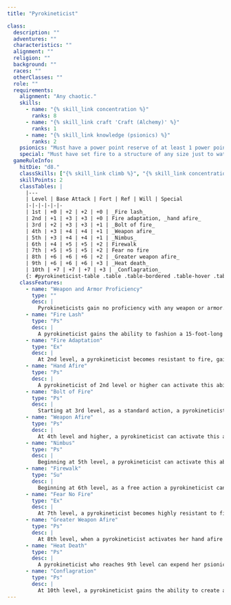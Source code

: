 ```yaml
---
title: "Pyrokineticist"

class:
  description: ""
  adventures: ""
  characteristics: ""
  alignment: ""
  religion: ""
  background: ""
  races: ""
  otherClasses: ""
  role: ""
  requirements:
    alignment: "Any chaotic."
    skills:
      - name: "{% skill_link concentration %}"
        ranks: 8
      - name: "{% skill_link craft 'Craft (Alchemy)' %}"
        ranks: 1
      - name: "{% skill_link knowledge (psionics) %}"
        ranks: 2
    psionics: "Must have a power point reserve of at least 1 power point."
    special: "Must have set fire to a structure of any size just to watch it burn."
  gameRuleInfo:
    hitDie: "d8."
    classSkills: ["{% skill_link climb %}", "{% skill_link concentration %}", "{% skill_link craft %}", "{% skill_link intimidate %}", "{% skill_link jump %}", "{% skill_link psicraft %}"]
    skillPoints: 2
    classTables: |
      |---
      | Level | Base Attack | Fort | Ref | Will | Special
      |-|-|-|-|-|-
      | 1st | +0 | +2 | +2 | +0 | _Fire lash_
      | 2nd | +1 | +3 | +3 | +0 | Fire adaptation, _hand afire_
      | 3rd | +2 | +3 | +3 | +1 | _Bolt of fire_
      | 4th | +3 | +4 | +4 | +1 | _Weapon afire_
      | 5th | +3 | +4 | +4 | +1 | _Nimbus_
      | 6th | +4 | +5 | +5 | +2 | Firewalk
      | 7th | +5 | +5 | +5 | +2 | Fear no fire
      | 8th | +6 | +6 | +6 | +2 | _Greater weapon afire_
      | 9th | +6 | +6 | +6 | +3 | _Heat death_
      | 10th | +7 | +7 | +7 | +3 | _Conflagration_
      {: #pyrokineticist-table .table .table-bordered .table-hover .table-striped data-caption="Table: The Pyrokineticist" }
    classFeatures:
      - name: "Weapon and Armor Proficiency"
        type: ""
        desc: |
          Pyrokineticists gain no proficiency with any weapon or armor.
      - name: "Fire Lash"
        type: "Ps"
        desc: |
          A pyrokineticist gains the ability to fashion a 15-foot-long whip of fire from unstable ectoplasm as a move-equivalent action. She takes no damage from a fire lash she creates, and if she releases her hold, it immediately dissipates. The lash deals 1d8 points of fire damage to a target within 15 feet on a successful ranged touch attack. A pyro can take Weapon Focus and Weapon Specialization (if she otherwise meets the prerequisites) in conjunction with the fire lash, as well as any feats that apply to the use of a standard whip. The whip remains in existence as long as the pyrokineticist holds it.
      - name: "Fire Adaptation"
        type: "Ex"
        desc: |
          At 2nd level, a pyrokineticist becomes resistant to fire, gaining a +4 bonus on all saving throws against fire and heat spells and effects. In addition, she gains resistance to fire 10.
      - name: "Hand Afire"
        type: "Ps"
        desc: |
          A pyrokineticist of 2nd level or higher can activate this ability as a move-equivalent action. Flames engulf one of the pyrokineticist's hands (but do her no harm). Her unarmed attacks with that hand are treated as armed. Such attacks deal an extra 2d6 points of fire damage.
      - name: "Bolt of Fire"
        type: "Ps"
        desc: |
          Starting at 3rd level, as a standard action, a pyrokineticist can launch a bolt of psionically manifested fire at any target in line of sight within 60 feet. This effect is treated as a ranged touch attack and deals 1d6 points of fire damage for each class level the pyro has.
      - name: "Weapon Afire"
        type: "Ps"
        desc: |
          At 4th level and higher, a pyrokineticist can activate this ability as a move-equivalent action. Flames that harm neither her nor the weapon engulf one weapon she holds (which can be a projectile such as a stone, bullet, arrow, or bolt). The weapon deals an extra 2d6 points of fire damage on a successful hit. The weapon retains this effect for as long as the pyrokineticist wields it.
      - name: "Nimbus"
        type: "Ps"
        desc: |
          Beginning at 5th level, a pyrokineticist can activate this ability as a move-equivalent action. Flames that harm neither the pyrokineticist nor her equipment engulf her entire body. While she is aflame, the character's Charisma score increases by 4, she can make a melee touch attack for 2d6 points of fire damage, and she gains damage reduction 5/magic. If she is struck in melee, the attacker takes 2d6 points of fire damage. This ability lasts for up to 1 minute per pyrokineticist level and is usable once per day.
      - name: "Firewalk"
        type: "Su"
        desc: |
          Beginning at 6th level, as a free action a pyrokineticist can expend her psionic focus (see the {% skill_link concentration %} skill description) to literally walk on air. She moves at her normal speed in all directions, including vertically, but cannot move more than double her speed in a round. A firewalking pyro leaves footprints of flame in the air that disperse in 2 rounds, but her tread does not deal damage. She must pay 1 power point per round spent traveling in this fashion.
      - name: "Fear No Fire"
        type: "Ex"
        desc: |
          At 7th level, a pyrokineticist becomes highly resistant to fire, gaining a +8 bonus on all saving throws against fire and heat spells and effects and also gaining resistance to fire 20.
      - name: "Greater Weapon Afire"
        type: "Ps"
        desc: |
          At 8th level, when a pyrokineticist activates her hand afire ability or her weapon afire ability, her unarmed attack or weapon deals an extra 4d6 points of fire damage instead of 2d6. Touch attacks made while she uses the nimbus ability likewise deal 4d6 points of damage instead of 2d6.
      - name: "Heat Death"
        type: "Ps"
        desc: |
          A pyrokineticist who reaches 9th level can expend her psionic focus and take a full attack action to raise the internal temperature of one living creature within 30 feet to lethal levels. The target must succeed on a Fortitude saving throw (DC 14 + pyro's Cha modifier) or die horrifically as its blood (or other internal fluid) boils. Even on a successful save, the target takes 4d8 points of fire damage from the heat.
      - name: "Conflagration"
        type: "Ps"
        desc: |
          At 10th level, a pyrokineticist gains the ability to create a massive burst of raging flames around herself, burning everything in the area. Once per day, as a standard action, she can use this ability to deal 15d6 points of fire damage in a 30-foot-radius burst emanating from herself. Any creature or object caught in the burst can make a Reflex saving throw (DC 15 + pyro's Cha modifier) for half damage. Anyone failing the Reflex save against the _conflagration _must also make a Fortitude saving throw (same DC) or die due to extreme shock from the intense heat.
---
```

